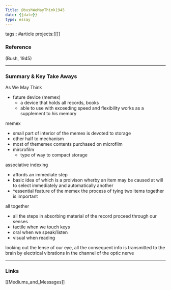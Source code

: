 ```yaml
---
Title: @bushWeMayThink1945
date: {{date}}
type: essay
---
```


tags:: #article 
projects:[[]]

### Reference 

(Bush, 1945)

---

### Summary & Key Take Aways

As We May Think 
- future device (memex)
	- a device that holds all records, books
	- able to use with exceeding speed and flexibility 
works as a supplement to his memory 


memex 
- small part of interior of the memex is devoted to storage 
- other half to mechanism 
- most of thememex contents purchased on microfilm
- mircrofilm 
	- type of way to compact storage 

associative indexing 
- affords an immediate step 
- basic idea of which is a proivison wherby an item may be caused at will to select immediately and automatically another 
- ^essential feature of the memex 
the process of tying two items together is important

all together 
- all the steps in absorbing material of the record proceed through our senses 
- tactile when we touch keys 
- oral when we speak/listen 
- visual when reading 

looking out the lense of our eye, all the consequent info is transmitted to the brain by electrical vibrations in the channel of the optic nerve 

--- 

### Links
[[Mediums_and_Messages]]